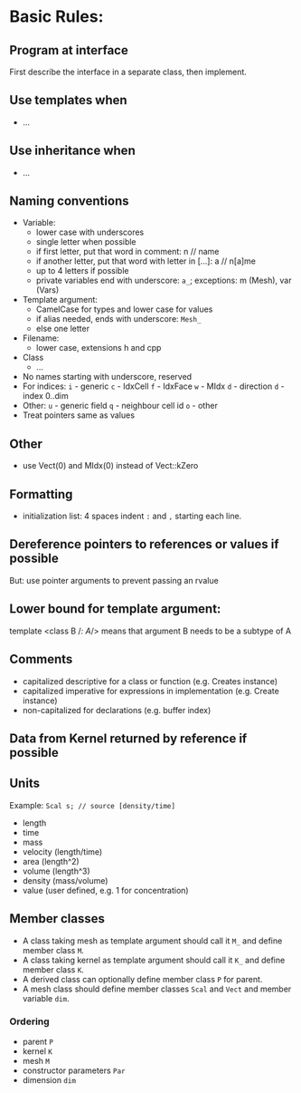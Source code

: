# Basic Rules:

## Program at interface
First describe the interface in a separate class, then implement.

## Use templates when
- ...

## Use inheritance when
- ...

## Naming conventions
* Variable:
  - lower case with underscores
  - single letter when possible
  - if first letter, put that word in comment: n // name
  - if another letter, put that word with letter in [...]: a // n[a]me
  - up to 4 letters if possible
  - private variables end with underscore: `a_`;
    exceptions: m (Mesh), var (Vars)
* Template argument:
  - CamelCase for types and lower case for values
  - if alias needed, ends with underscore: `Mesh_`
  - else one letter
* Filename:
  - lower case, extensions h and cpp
* Class
  - ...
* No names starting with underscore, reserved
* For indices:
  `i` - generic 
  `c` - IdxCell
  `f` - IdxFace 
  `w` - MIdx
  `d` - direction
  `d` - index 0..dim
* Other:
  `u` - generic field
  `q` - neighbour cell id
  `o` - other
* Treat pointers same as values

## Other

* use Vect(0) and MIdx(0) instead of Vect::kZero

## Formatting
* initialization list: 4 spaces indent `:` and `,` starting each line.

## Dereference pointers to references or values if possible
But: use pointer arguments to prevent passing an rvalue

## Lower bound for template argument:
  template <class B /*: A*/>
means that argument B needs to be a subtype of A
 
## Comments
- capitalized descriptive for a class or function 
  (e.g. Creates instance)
- capitalized imperative for expressions in implementation 
  (e.g. Create instance)
- non-capitalized for declarations 
  (e.g. buffer index)

## Data from Kernel returned by reference if possible

## Units

Example: `Scal s; // source [density/time]`

* length
* time
* mass
* velocity (length/time)
* area (length^2)
* volume (length^3)
* density (mass/volume)
* value (user defined, e.g. 1 for concentration)

## Member classes

* A class taking mesh as template argument 
should call it `M_` and define member class `M`.
* A class taking kernel as template argument
should call it `K_` and define member class `K`.
* A derived class can optionally define member class `P` for parent.
* A mesh class should define member classes
`Scal` and `Vect` and member variable `dim`.

### Ordering

* parent `P`
* kernel `K`
* mesh `M`
* constructor parameters `Par`
* dimension `dim`
